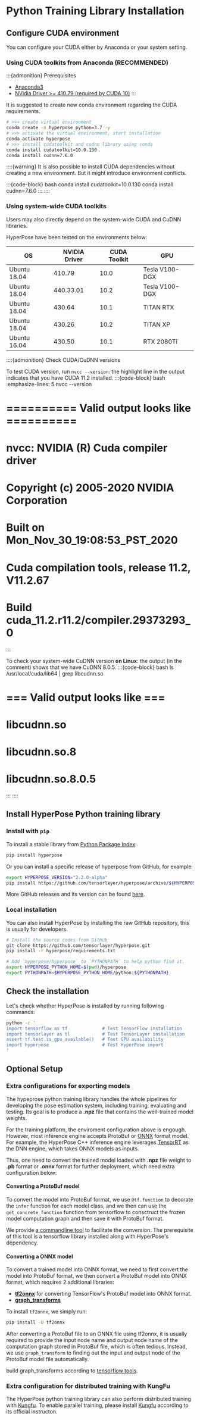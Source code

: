 # Python Training Library Installation

## Configure CUDA environment

You can configure your CUDA either by Anaconda or your system setting.

### Using CUDA toolkits from Anaconda (RECOMMENDED)

:::{admonition} Prerequisites
- [Anaconda3](https://www.anaconda.com/products/individual)
- [NVidia Driver >= 410.79 (required by CUDA 10)](https://docs.nvidia.com/cuda/cuda-installation-guide-linux/index.html#driver-installation)
:::

It is suggested to create new conda environment regarding the CUDA requirements.

```bash
# >>> create virtual environment
conda create -n hyperpose python=3.7 -y
# >>> activate the virtual environment, start installation
conda activate hyperpose
# >>> install cudatoolkit and cudnn library using conda
conda install cudatoolkit=10.0.130
conda install cudnn=7.6.0
```
 
::::{warning}
It is also possible to install CUDA dependencies without creating a new environment. 
But it might introduce environment conflicts.

:::{code-block} bash
conda install cudatoolkit=10.0.130
conda install cudnn=7.6.0
:::
::::


### Using system-wide CUDA toolkits

Users may also directly depend on the system-wide CUDA and CuDNN libraries.

HyperPose have been tested on the environments below:

| OS           | NVIDIA Driver | CUDA Toolkit | GPU            |
| ------------ | ------------- | ------------ | -------------- |
| Ubuntu 18.04 | 410.79        | 10.0         | Tesla V100-DGX |
| Ubuntu 18.04 | 440.33.01     | 10.2         | Tesla V100-DGX |
| Ubuntu 18.04 | 430.64        | 10.1         | TITAN RTX      |
| Ubuntu 18.04 | 430.26        | 10.2         | TITAN XP       |
| Ubuntu 16.04 | 430.50        | 10.1         | RTX 2080Ti     |

::::{admonition} Check CUDA/CuDNN versions

To test CUDA version, run `nvcc --version`: the highlight line in the output indicates that you have CUDA 11.2 installed.
:::{code-block} bash
:emphasize-lines: 5
nvcc --version
# ========== Valid output looks like ==========
# nvcc: NVIDIA (R) Cuda compiler driver
# Copyright (c) 2005-2020 NVIDIA Corporation
# Built on Mon_Nov_30_19:08:53_PST_2020
# Cuda compilation tools, release 11.2, V11.2.67
# Build cuda_11.2.r11.2/compiler.29373293_0
:::

To check your system-wide CuDNN version **on Linux**: the output (in the comment) shows that we have CuDNN 8.0.5.
:::{code-block} bash
ls /usr/local/cuda/lib64 | grep libcudnn.so
# === Valid output looks like ===
# libcudnn.so
# libcudnn.so.8
# libcudnn.so.8.0.5
:::
::::

## Install HyperPose Python training library

### Install with `pip`

To install a stable library from [Python Package Index](https://github.com/tensorlayer/hyperpose):

```bash
pip install hyperpose
```

Or you can install a specific release of hyperpose from GitHub, for example:

```bash
export HYPERPOSE_VERSION="2.2.0-alpha"
pip install https://github.com/tensorlayer/hyperpose/archive/${HYPERPOSE_VERSION}.zip
```

More GitHub releases and its version can be found [here](https://github.com/tensorlayer/hyperpose/releases).

### Local installation

You can also install HyperPose by installing the raw GitHub repository, this is usually for developers.

```bash
# Install the source codes from GitHub
git clone https://github.com/tensorlayer/hyperpose.git
pip install -r hyperpose/requirements.txt

# Add `hyperpose/hyperpose` to `PYTHONPATH` to help python find it.
export HYPERPOSE_PYTHON_HOME=$(pwd)/hyperpose
export PYTHONPATH=$HYPERPOSE_PYTHON_HOME/python:${PYTHONPATH}
```

## Check the installation

Let's check whether HyperPose is installed by running following commands:

```bash
python -c '
import tensorflow as tf             # Test TensorFlow installation
import tensorlayer as tl            # Test TensorLayer installation
assert tf.test.is_gpu_available()   # Test GPU availability
import hyperpose                    # Test HyperPose import
'
```

## Optional Setup

### Extra configurations for exporting models

The hypeprose python training library handles the whole pipelines for developing the pose estimation system, including training, evaluating and testing. Its goal is to produce a **.npz** file that contains the well-trained model weights.

For the training platform, the enviroment configuration above is engough. However, most inference engine accepts ProtoBuf or [ONNX](https://onnx.ai/) format model. For example, the HyperPose C++ inference engine leverages [TensorRT](https://docs.nvidia.com/deeplearning/tensorrt/install-guide/index.html) as the DNN engine, which takes ONNX models as inputs.

Thus, one need to convert the trained model loaded with **.npz** file weight to **.pb** format or **.onnx** format for further deployment, which need extra configuration below:

#### Converting a ProtoBuf model

To convert the model into ProtoBuf format, we use `@tf.function` to decorate the `infer` function for each model class, and we then can use the `get_concrete_function` function from tensorflow to consctruct the frozen model computation graph and then save it with ProtoBuf format.

We provide [a commandline tool](https://github.com/tensorlayer/hyperpose/blob/master/export_pb.py) to facilitate the conversion. The prerequisite of this tool is a tensorflow library installed along with HyperPose's dependency.

#### Converting a ONNX model

To convert a trained model into ONNX format, we need to first convert the model into ProtoBuf format, we then convert a ProtoBuf model into ONNX format, which requires 2 additional libraries:

* [**tf2onnx**](https://github.com/onnx/tensorflow-onnx) for converting TensorFlow's ProtoBuf model into ONNX format.
* [**graph_transforms**](https://github.com/tensorflow/tensorflow/tree/master/tensorflow/tools/graph_transforms#using-the-graph-transform-tool) 

To install `tf2onnx`, we simply run:

```bash
pip install -U tf2onnx
```

After converting a ProtoBuf file to an ONNX file using tf2onnx, it is usually required to provide the input node name and output node name of the computation graph stored in ProtoBuf file, which is often tedious. Instead, we use `graph_transform` to finding out the input and output node of the ProtoBuf model file automatically. 

build graph_transforms according to [tensorflow tools](https://github.com/tensorflow/tensorflow/tree/master/tensorflow/tools/graph_transforms#using-the-graph-transform-tool).

### Extra configuration for distributed training with KungFu

The HyperPose python training library can also perform distributed training with [Kungfu](https://github.com/lsds/KungFu). To enable parallel training, please install [Kungfu](https://github.com/lsds/KungFu) according to its official instructon.
